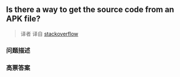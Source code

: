 ## Is there a way to get the source code from an APK file?

> 译者 译自 [stackoverflow](http://stackoverflow.com/questions/3593420/is-there-a-way-to-get-the-source-code-from-an-apk-file) 

### 问题描述 

### 高票答案 

